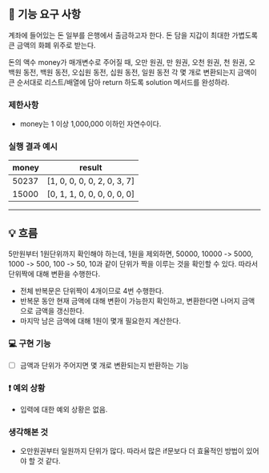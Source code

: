 ## 🚀 기능 요구 사항

계좌에 들어있는 돈 일부를 은행에서 출금하고자 한다. 돈 담을 지갑이 최대한 가볍도록 큰 금액의 화폐 위주로 받는다.

돈의 액수 money가 매개변수로 주어질 때, 오만 원권, 만 원권, 오천 원권, 천 원권, 오백원 동전, 백원 동전, 오십원 동전, 십원 동전, 일원 동전 각 몇 개로 변환되는지 금액이 큰 순서대로 리스트/배열에 담아 return 하도록 solution 메서드를 완성하라.

### 제한사항

- money는 1 이상 1,000,000 이하인 자연수이다.

### 실행 결과 예시

| money | result |
| --- | --- |
| 50237	| [1, 0, 0, 0, 0, 2, 0, 3, 7] |
| 15000	| [0, 1, 1, 0, 0, 0, 0, 0, 0] |

---

## 💡 흐름
5만원부터 1원단위까지 확인해야 하는데, 1원을 제외하면,
50000, 10000 -> 5000, 1000 -> 500, 100 -> 50, 10과 같이 단위가 짝을 이루는 것을 확인할 수 있다.
따라서 단위짝에 대해 변환을 수행한다.

- 전체 반복문은 단위짝이 4개이므로 4번 수행한다.
- 반복문 동안 현재 금액에 대해 변환이 가능한지 확인하고, 변환한다면 나머지 금액으로 금액을 갱신한다.
- 마지막 남은 금액에 대해 1원이 몇개 필요한지 계산한다.

### 💻 구현 기능

- [ ] 금액과 단위가 주어지면 몇 개로 변환되는지 반환하는 기능

### ❗️ 예외 상황
- 입력에 대한 예외 상황은 없음.

### 생각해본 것
- 오만원권부터 일원까지 단위가 많다. 따라서 많은 if문보다 더 효율적인 방법이 있어야 할 것 같다.